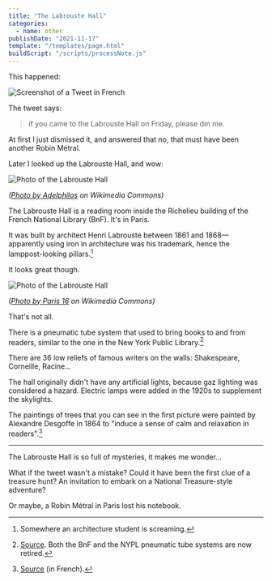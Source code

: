 ```yaml
---
title: "The Labrouste Hall"
categories:
  - name: other
publishDate: "2021-11-17"
template: "/templates/page.html"
buildScript: "/scripts/processNote.js"
---
```


This happened:

![Screenshot of a Tweet in French](/static/images/salle-labrouste-tweet.webp)

The tweet says:

> if you came to the Labrouste Hall on Friday, please dm me.

At first I just dismissed it, and answered that no, that must have been another Robin Métral.

Later I looked up the Labrouste Hall, and wow:

![Photo of the Labrouste Hall](/static/images/salle-labrouste.webp)

_([Photo by Adelphilos](https://commons.wikimedia.org/wiki/File:Salle_Labrouste_INHA.jpg) on Wikimedia Commons)_

The Labrouste Hall is a reading room inside the Richelieu building of the French National Library (BnF). It's in Paris.

It was built by architect Henri Labrouste between 1861 and 1868—apparently using iron in architecture was his trademark, hence the lamppost-looking pillars.[^1]

It looks great though.

![Photo of the Labrouste Hall](/static/images/salle-labrouste-2.webp)

_([Photo by Paris 16](https://commons.wikimedia.org/wiki/File:France,_Paris_II_Biblioth%C3%A8que_nationale_de_France,_BnF,_Site_Richelieu,_Salle_Labrouste_1854-1875.jpg) on Wikimedia Commons)_

That's not all.

There is a pneumatic tube system that used to bring books to and from readers, similar to the one in the New York Public Library.[^2]

There are 36 low reliefs of famous writers on the walls: Shakespeare, Corneille, Racine...

The hall originally didn't have any artificial lights, because gaz lighting was considered a hazard. Electric lamps were added in the 1920s to supplement the skylights.

The paintings of trees that you can see in the first picture were painted by Alexandre Desgoffe in 1864 to "induce a sense of calm and relaxation in readers".[^3]

---

The Labrouste Hall is so full of mysteries, it makes me wonder...

What if the tweet wasn't a mistake? Could it have been the first clue of a treasure hunt? An invitation to embark on a National Treasure-style adventure?

Or maybe, a Robin Métral in Paris lost his notebook.

[^1]: Somewhere an architecture student is screaming.
[^2]: [Source](https://www.atlasobscura.com/places/labrouste-reading-room). Both the BnF and the NYPL pneumatic tube systems are now retired.
[^3]: [Source](https://www.bnf.fr/fr/les-espaces-renoves#bnf-la-salle-labrouste) (in French).
